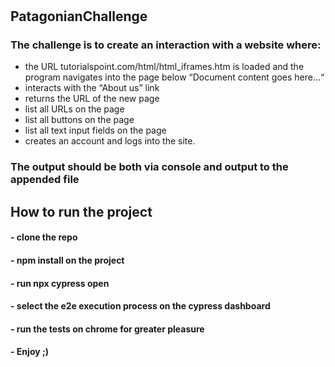 # <h2>PatagonianChallenge</h2>
  <h3>The challenge is to create an interaction with a website where:</h3>
<ul>
  <li>the URL tutorialspoint.com/html/html_iframes.htm is loaded and the program navigates into the page below “Document content goes here…“</li>
  <li>interacts with the “About us” link</li>
  <li>returns the URL of the new page</li>
  <li>list all URLs on the page</li>
  <li>list all buttons on the page</li>
  <li>list all text input fields on the page</li>
  <li>creates an account and logs into the site.</li>
</ul>
  <h3>The output should be both via console and output to the appended file</h3>
<h2>How to run the project</h2>
<h4>- clone the repo</h4>
<h4>- npm install on the project</h4>
<h4>- run npx cypress open</h4>
<h4>- select the e2e execution process on the cypress dashboard</h4>
<h4>- run the tests on chrome for greater pleasure</h4>
<h4>- Enjoy ;)</h4>
